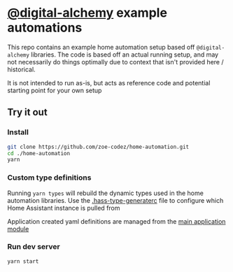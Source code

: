 # [@digital-alchemy](https://github.com/zoe-codez/digital-alchemy) example automations

This repo contains an example home automation setup based off `@digital-alchemy` libraries.
The code is based off an actual running setup, and may not necessarily do things optimally due to context that isn't provided here / historical.

It is not intended to run as-is, but acts as reference code and potential starting point for your own setup

## Try it out

### Install

```bash
git clone https://github.com/zoe-codez/home-automation.git
cd ./home-automation
yarn
```

### Custom type definitions

Running `yarn types` will rebuild the dynamic types used in the home automation libraries.
Use the [.hass-type-generaterc](./.hass-type-generaterc) file to configure which Home Assistant instance is pulled from

Application created yaml definitions are managed from the [main application module](./src/modules/home-automation.module.ts)

### Run dev server

```bash
yarn start
```
